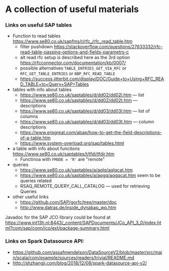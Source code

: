 # A collection of useful materials

### Links on useful SAP tables

- Function to read tables https://www.se80.co.uk/sapfms/r/rfc_/rfc_read_table.htm
    - filter pushdown https://stackoverflow.com/questions/27633332/rfc-read-table-passing-options-and-fields-parametrs-c
	- alt read rfc setup is described here as the 3rd option https://rfcconnector.com/documentation/kb/0007/
    - possible alternatives `TABLE_ENTRIES_GET_VIA_RFC` or `RFC_GET_TABLE_ENTRIES` or `BBP_RFC_READ_TABLE`
    - https://success.jitterbit.com/display/DOC/Guide+to+Using+RFC_READ_TABLE+to+Query+SAP+Tables
- tables with info about tables
	- https://www.se80.co.uk/saptables/d/dd02/dd02l.htm — list
	- https://www.se80.co.uk/saptables/d/dd02/dd02t.htm — descriptions
	- https://www.se80.co.uk/saptables/d/dd03/dd03l.htm — list of columns
	- https://www.se80.co.uk/saptables/d/dd03/dd03t.htm — column descriptions
	- https://www.erpgreat.com/abap/how-to-get-the-field-descriptions-of-a-table.htm	
	- https://www.system-overload.org/sap/tables.html
- a table with info about funcitons https://www.se80.co.uk/saptables/t/tfdi/tfdir.htm 
	- Functinoa with `FMODE = 'R'` are "remote"
- queries
	- https://www.se80.co.uk/saptables/a/aqlq/aqlqcat.htm 
	- https://www.se80.co.uk/saptables/a/aqgq/aqgqcat.htm seem to be queries related
	- RSAQ_REMOTE_QUERY_CALL_CATALOG — used for retrieving Queries
- other useful links
	- https://github.com/SAP/gorfc/tree/master/doc
	- http://www.datras.de/inside_dynabap_wp.htm
	
Javadoc for the SAP JCO library could be found at https://www.int13h.nl:8443/_content/SAPDocuments/JCo_API_3_0/index.html?com/sap/conn/jco/ext/package-summary.html


### Links on Spark Datasource API:

- https://github.com/assafmendelson/DataSourceV2/blob/master/src/main/scala/com/example/sources/readers/trivial/README.md
- http://shzhangji.com/blog/2018/12/08/spark-datasource-api-v2/
